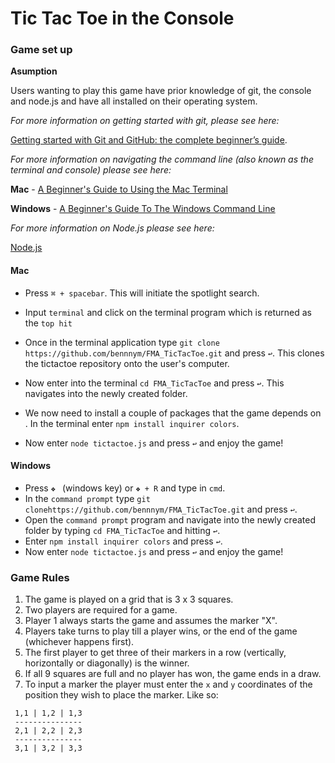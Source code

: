 # Tic Tac Toe in the Console

### Game set up

**Asumption**

Users wanting to play this game have prior knowledge of git, the console and node.js and have all installed on their operating system.

*For more information on getting started with git, please see here:*

[Getting started with Git and GitHub: the complete beginner’s guide](https://towardsdatascience.com/getting-started-with-git-and-github-6fcd0f2d4ac6).

*For more information on navigating the command line (also known as the terminal and console) please see here:*

**Mac** - [A Beginner's Guide to Using the Mac Terminal](https://www.makeuseof.com/tag/beginners-guide-mac-terminal/)

**Windows** - [A Beginner's Guide To The Windows Command Line](https://www.makeuseof.com/tag/a-beginners-guide-to-the-windows-command-line/)

*For more information on Node.js please see here:*

[Node.js](https://nodejs.org/en/)

#### Mac
- Press `⌘ + spacebar`. This will initiate the spotlight search.

- Input `terminal` and click on the terminal program which is returned as the `top hit`

- Once in the terminal application type `git clone https://github.com/bennnym/FMA_TicTacToe.git` and press `↩`. This clones the tictactoe repository onto the user's computer.

- Now enter into the terminal `cd FMA_TicTacToe` and press `↩`. This navigates into the newly created folder.

- We now need to install a couple of packages that the game depends on . In the terminal enter `npm install inquirer colors`.

- Now enter `node tictactoe.js` and press `↩` and enjoy the game!

#### Windows
- Press `❖ ` (windows key) or `❖ + R` and type in `cmd`.
- In the `command prompt` type `git clonehttps://github.com/bennnym/FMA_TicTacToe.git` and press `↩`.
- Open the `command prompt` program and navigate into the newly created folder by typing `cd FMA_TicTacToe` and hitting `↩`.
- Enter `npm install inquirer colors` and press `↩`.
- Now enter `node tictactoe.js` and press `↩` and enjoy the game!

### Game Rules
1. The game is played on a grid that is 3 x 3 squares.
2. Two players are required for a game.
3. Player 1 always starts the game and assumes the marker "X".
4. Players take turns to play till a player wins, or the end of the game (whichever happens first).
5. The first player to get three of their markers in a row (vertically, horizontally or diagonally) is the winner.
6. If all 9 squares are full and no player has won, the game ends in a draw.
7. To input a marker the player must enter the `x` and `y` coordinates of the position they wish to place the marker. Like so:

```
 1,1 | 1,2 | 1,3
 ---------------
 2,1 | 2,2 | 2,3
 ---------------
 3,1 | 3,2 | 3,3
```


